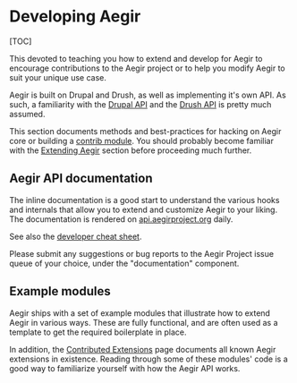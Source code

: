 Developing Aegir
================

[TOC]

This devoted to teaching you how to extend and develop for Aegir to encourage contributions to the Aegir project or to help you modify Aegir to suit your unique use case.

Aegir is built on Drupal and Drush, as well as implementing it's own API. As such, a familiarity with the [Drupal API](http://api.drupal.org) and the [Drush API](http://api.drush.org) is pretty much assumed.

This section documents methods and best-practices for hacking on Aegir core or building a [contrib module](/extend/contrib.md). You should probably become familiar with the [Extending Aegir](/extend.md) section before proceeding much further. 

Aegir API documentation
-----------------------

The inline documentation is a good start to understand the various hooks and internals that allow you to extend and customize Aegir to your liking. The documentation is rendered on [api.aegirproject.org](http://api.aegirproject.org) daily.

See also the [developer cheat sheet](http://community.aegirproject.org/dev-cheat-sheet/).

Please submit any suggestions or bug reports to the Aegir Project issue queue of your choice, under the "documentation" component.


Example modules
---------------

Aegir ships with a set of example modules that illustrate how to extend Aegir in various ways. These are fully functional, and are often used as a template to get the required boilerplate in place.

In addition, the [Contributed Extensions](/extend/contrib.md) page documents all known Aegir extensions in existence. Reading through some of these modules' code is a good way to familiarize yourself with how the Aegir API works.
